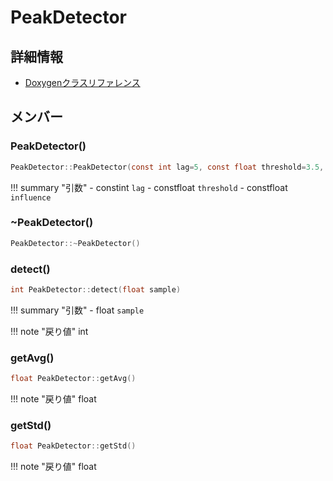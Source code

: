 # PeakDetector



## 詳細情報

- [Doxygenクラスリファレンス](https://lang-ship.com/reference/Arduino/latest/class_peak_detector.html)

## メンバー

### PeakDetector()



```c
PeakDetector::PeakDetector(const int lag=5, const float threshold=3.5, const float influence=0.5)
```

!!! summary "引数"
	- constint `lag` 
	- constfloat `threshold` 
	- constfloat `influence` 



### ~PeakDetector()



```c
PeakDetector::~PeakDetector()
```



### detect()



```c
int PeakDetector::detect(float sample)
```

!!! summary "引数"
	- float `sample` 

!!! note "戻り値"
	int



### getAvg()



```c
float PeakDetector::getAvg()
```

!!! note "戻り値"
	float



### getStd()



```c
float PeakDetector::getStd()
```

!!! note "戻り値"
	float




